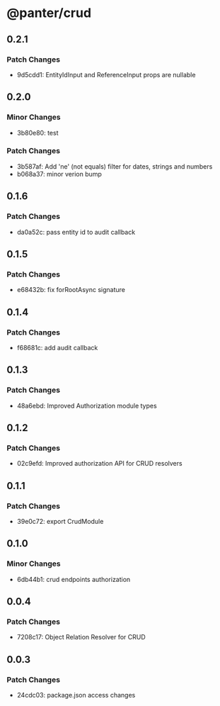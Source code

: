# @panter/crud

## 0.2.1

### Patch Changes

- 9d5cdd1: EntityIdInput and ReferenceInput props are nullable

## 0.2.0

### Minor Changes

- 3b80e80: test

### Patch Changes

- 3b587af: Add 'ne' (not equals) filter for dates, strings and numbers
- b068a37: minor verion bump

## 0.1.6

### Patch Changes

- da0a52c: pass entity id to audit callback

## 0.1.5

### Patch Changes

- e68432b: fix forRootAsync signature

## 0.1.4

### Patch Changes

- f68681c: add audit callback

## 0.1.3

### Patch Changes

- 48a6ebd: Improved Authorization module types

## 0.1.2

### Patch Changes

- 02c9efd: Improved authorization API for CRUD resolvers

## 0.1.1

### Patch Changes

- 39e0c72: export CrudModule

## 0.1.0

### Minor Changes

- 6db44b1: crud endpoints authorization

## 0.0.4

### Patch Changes

- 7208c17: Object Relation Resolver for CRUD

## 0.0.3

### Patch Changes

- 24cdc03: package.json access changes
